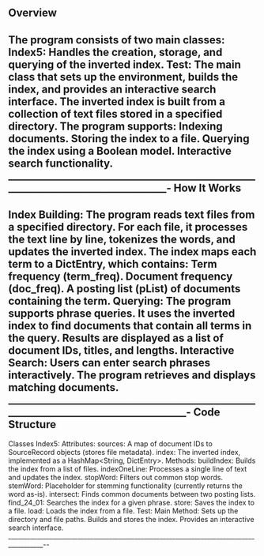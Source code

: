 Overview
-----------
The program consists of two main classes:
Index5: Handles the creation, storage, and querying of the inverted index.
Test: The main class that sets up the environment, builds the index, and provides an interactive search interface.
The inverted index is built from a collection of text files stored in a specified directory. The program supports:
Indexing documents.
Storing the index to a file.
Querying the index using a Boolean model.
Interactive search functionality.
__________________________________________________________________________________-
How It Works
-------------
Index Building:
The program reads text files from a specified directory.
For each file, it processes the text line by line, tokenizes the words, and updates the inverted index.
The index maps each term to a DictEntry, which contains:
Term frequency (term_freq).
Document frequency (doc_freq).
A posting list (pList) of documents containing the term.
Querying:
The program supports phrase queries.
It uses the inverted index to find documents that contain all terms in the query.
Results are displayed as a list of document IDs, titles, and lengths.
Interactive Search:
Users can enter search phrases interactively.
The program retrieves and displays matching documents.
______________________________________________________________________________________-
Code Structure
-----------------
Classes
Index5:
Attributes:
sources: A map of document IDs to SourceRecord objects (stores file metadata).
index: The inverted index, implemented as a HashMap<String, DictEntry>.
Methods:
buildIndex: Builds the index from a list of files.
indexOneLine: Processes a single line of text and updates the index.
stopWord: Filters out common stop words.
stemWord: Placeholder for stemming functionality (currently returns the word as-is).
intersect: Finds common documents between two posting lists.
find_24_01: Searches the index for a given phrase.
store: Saves the index to a file.
load: Loads the index from a file.
Test:
Main Method:
Sets up the directory and file paths.
Builds and stores the index.
Provides an interactive search interface.
_________________________________________________________________________________________--
